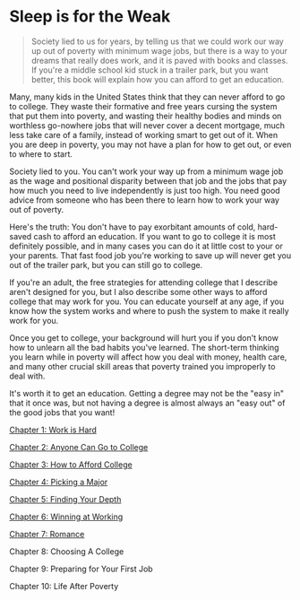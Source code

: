 Sleep is for the Weak
==============================

> Society lied to us for years, by telling us that we could work our way up out of poverty with minimum wage jobs, but there is a way to your dreams that really does work, and it is paved with books and classes.  If you're a middle school kid stuck in a trailer park, but you want better, this book will explain how you can afford to get an education. 

Many, many kids in the United States think that they can never afford to go to college.  They waste their formative and free years cursing the system that put them into poverty, and wasting their healthy bodies and minds on worthless go-nowhere jobs that will never cover a decent mortgage, much less take care of a family, instead of working smart to get out of it.  When you are deep in poverty, you may not have a plan for how to get out, or even to where to start.

Society lied to you.  You can't work your way up from a minimum wage job as the wage and positional disparity between that job and the jobs that pay how much you need to live independently is just too high.  You need good advice from someone who has been there to learn how to work your way out of poverty.

Here's the truth:  You don't have to pay exorbitant amounts of cold, hard-saved cash to afford an education.  If you want to go to college it is most definitely possible, and in many cases you can do it at little cost to your or your parents.  That fast food job you're working to save up will never get you out of the trailer park, but you can still go to college.

If you're an adult, the free strategies for attending college that I describe aren't designed for you, but I also describe some other ways to afford college that may work for you.  You can educate yourself at any age, if you know how the system works and where to push the system to make it really work for you.

Once you get to college, your background will hurt you if you don't know how to unlearn all the bad habits you've learned.  The short-term thinking you learn while in poverty will affect how you deal with money, health care, and many other crucial skill areas that poverty trained you improperly to deal with.

It's worth it to get an education.  Getting a degree may not be the "easy in" that it once was, but not having a degree is almost always an "easy out" of the good jobs that you want!

[Chapter 1: Work is Hard](https://github.com/nikolawannabe/ExitingPovertyThroughEducation/blob/master/Chapters/Chapter01-WorkIsHard.md)

[Chapter 2: Anyone Can Go to College](https://github.com/nikolawannabe/ExitingPovertyThroughEducation/blob/master/Chapters/Chapter02-AnyoneCanGoToCollege.md)

[Chapter 3: How to Afford College](https://github.com/nikolawannabe/ExitingPovertyThroughEducation/blob/master/Chapters/Chapter03-HowToAffordCollege.md)

[Chapter 4: Picking a Major](https://github.com/nikolawannabe/ExitingPovertyThroughEducation/blob/master/Chapters/Chapter04-PickingAMajor.md)

[Chapter 5: Finding Your Depth](https://github.com/nikolawannabe/ExitingPovertyThroughEducation/blob/master/Chapters/Chapter05-FindingYourDepth.md)

[Chapter 6: Winning at Working](https://github.com/nikolawannabe/ExitingPovertyThroughEducation/blob/master/Chapters/Chapter06-WinningAtWorking.md)

[Chapter 7: Romance](https://github.com/nikolawannabe/ExitingPovertyThroughEducation/blob/master/Chapters/Chapter07-Romance.md)

Chapter 8: Choosing A College

Chapter 9: Preparing for Your First Job

Chapter 10: Life After Poverty

